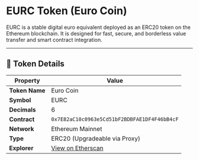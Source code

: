 
# EURC Token (Euro Coin)

EURC is a stable digital euro equivalent deployed as an ERC20 token on the Ethereum blockchain. It is designed for fast, secure, and borderless value transfer and smart contract integration.

---

## 📌 Token Details

| Property       | Value                                                             |
|----------------|-------------------------------------------------------------------|
| **Token Name** | Euro Coin                                                         |
| **Symbol**     | EURC                                                              |
| **Decimals**   | 6                                                                 |
| **Contract**   | `0x7E82aC10c0963e5Cd51bF2BDBFAE1DF4F46bB4cF`                       |
| **Network**    | Ethereum Mainnet                                                  |
| **Type**       | ERC20 (Upgradeable via Proxy)                                     |
 **Explorer**   | [View on Etherscan](https://etherscan.io/token/0x7E82aC10c0963e5Cd51bF2BDBFAE1DF4F46bB4cF) |


